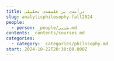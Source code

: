```yaml
---
title: درآمدی بر فلسفه‌ی تحلیلی
slug: analyticphilosophy-fall2024
people:
  - person: _people/طیبی.md
contents: _contents/courses.md
categories:
  - category: _categories/philosophy.md
start: 2024-10-22T20:30:00.000Z
---
```



